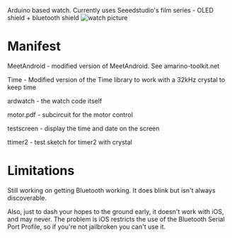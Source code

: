 Arduino based watch.  Currently uses Seeedstudio's film series - OLED shield + bluetooth shield
![watch picture](/Arduino-Watch/watch_image.jpg)

Manifest
========

MeetAndroid - modified version of MeetAndroid.  See amarino-toolkit.net

Time        - Modified version of the Time library to work with a 32kHz crystal to keep time

ardwatch    - the watch code itself

motor.pdf   - subcircuit for the motor control

testscreen  - display the time and date on the screen

ttimer2     - test sketch for timer2 with crystal

Limitations
===========
Still working on getting Bluetooth working.  It does blink but isn't always discoverable.

Also, just to dash your hopes to the ground early, it doesn't work with iOS, and may never.  The problem is iOS restricts the use of the
Bluetooth Serial Port Profile, so if you're not jailbroken you can't use it.
